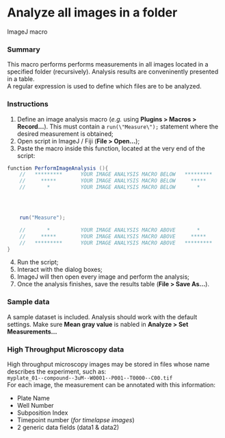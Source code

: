 # Analyze all images in a folder
ImageJ macro  

### Summary
This macro performs performs measurements in all images located in a specified folder (recursively). Analysis results are conveninently presented in a table.  
A regular expression is used to define which files are to be analyzed.  

### Instructions
1. Define an image analysis macro (_e.g._ using **Plugins > Macros > Record...**). This must contain a `run(\"Measure\");` statement where the desired measurement is obtained;  
2. Open script in ImageJ / Fiji (**File > Open...**);  
3. Paste the macro inside this function, located at the very end of the script:  
```java
function PerformImageAnalysis (){
	//   *********      YOUR IMAGE ANALYSIS MACRO BELOW   *********
	//     *****        YOUR IMAGE ANALYSIS MACRO BELOW     *****
	//       *          YOUR IMAGE ANALYSIS MACRO BELOW       *




    run("Measure");

	//       *          YOUR IMAGE ANALYSIS MACRO ABOVE       *
	//     *****        YOUR IMAGE ANALYSIS MACRO ABOVE     *****
	//   *********      YOUR IMAGE ANALYSIS MACRO ABOVE   *********
}
```
4. Run the script;  
5. Interact with the dialog boxes;  
6. ImageJ will then open every image and perform the analysis;  
7. Once the analysis finishes, save the results table (**File > Save As...**).  


### Sample data  
A sample dataset is included. Analysis should work with the default settings. Make sure **Mean gray value** is nabled in **Analyze > Set Measurements...**  

### High Throughput Microscopy data
High throughput microscopy images may be stored in files whose name describes the experiment, such as:  
`myplate_01--compound--3uM--W0001--P001--T0000--C00.tif`  
For each image, the measurement can be annotated with this information:  
- Plate Name  
- Well Number  
- Subposition Index  
- Timepoint number (_for timelapse images_)  
- 2 generic data fields (data1 & data2)  
